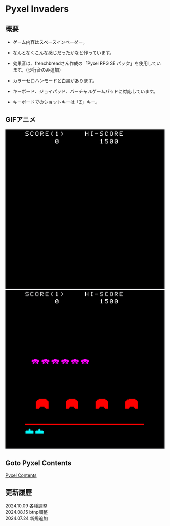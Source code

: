 # Pyxel Invaders

## 概要
- ゲーム内容はスペースインベーダー。
- なんとなくこんな感じだったかなと作っています。
- 効果音は、frenchbreadさん作成の「Pyxel RPG SE パック」を使用しています。（歩行音のみ追加）

- カラーセロハンモードと白黒があります。
- キーボード、ジョイパッド、バーチャルゲームパッドに対応しています。
- キーボードでのショットキーは「Z」キー。

## GIFアニメ
![GIF](pyxelinv1009_title.gif)
![GIF](pyxelinv1009_game.gif)

## Goto Pyxel Contents
[Pyxel Contents](https://sanbunno-ichi.github.io/PyxelContents/)
## 更新履歴
2024.10.09 各種調整  
2024.08.15 btnp調整  
2024.07.24 新規追加
